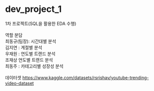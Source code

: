 # dev_project_1 <br/> 
1차 프로젝트(SQL을 활용한 EDA 수행) <br/> 
 <br/> 
역할 분담 <br/> 
최동규(팀장): 시간대별 분석 <br/> 
김지연 : 계절별 분석 <br/> 
우재원 : 연도별 트랜드 분석 <br/> 
조재상 연도별 트랜드 분석 <br/> 
최동주 : 카테고리별 성장성 분석 <br/> 
 <br/> 
데이터셋
https://www.kaggle.com/datasets/rsrishav/youtube-trending-video-dataset
